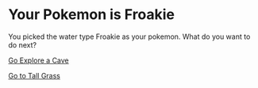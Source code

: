 # Your Pokemon is Froakie

You picked the water type Froakie as your pokemon. What do you want to do next?

[Go Explore a Cave](cave.md)

[Go to Tall Grass](tall-grass.md)
